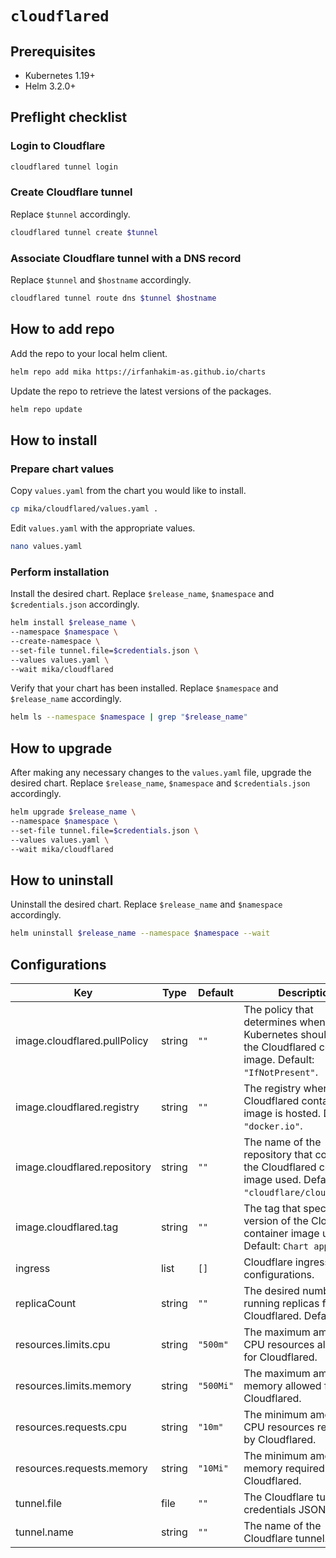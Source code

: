 # `cloudflared`

## Prerequisites

- Kubernetes 1.19+
- Helm 3.2.0+

## Preflight checklist

### Login to Cloudflare

```sh
cloudflared tunnel login
```

### Create Cloudflare tunnel

Replace `$tunnel` accordingly.

```sh
cloudflared tunnel create $tunnel
```

### Associate Cloudflare tunnel with a DNS record

Replace `$tunnel` and `$hostname` accordingly.

```sh
cloudflared tunnel route dns $tunnel $hostname
```

## How to add repo

Add the repo to your local helm client.

```sh
helm repo add mika https://irfanhakim-as.github.io/charts
```

Update the repo to retrieve the latest versions of the packages.

```sh
helm repo update
```

## How to install

### Prepare chart values

Copy `values.yaml` from the chart you would like to install.

```sh
cp mika/cloudflared/values.yaml .
```

Edit `values.yaml` with the appropriate values.

```sh
nano values.yaml
```

### Perform installation

Install the desired chart. Replace `$release_name`, `$namespace` and `$credentials.json` accordingly.

```sh
helm install $release_name \
--namespace $namespace \
--create-namespace \
--set-file tunnel.file=$credentials.json \
--values values.yaml \
--wait mika/cloudflared
```

Verify that your chart has been installed. Replace `$namespace` and `$release_name` accordingly.

```sh
helm ls --namespace $namespace | grep "$release_name"
```

## How to upgrade

After making any necessary changes to the `values.yaml` file, upgrade the desired chart. Replace `$release_name`, `$namespace` and `$credentials.json` accordingly.

```sh
helm upgrade $release_name \
--namespace $namespace \
--set-file tunnel.file=$credentials.json \
--values values.yaml \
--wait mika/cloudflared
```

## How to uninstall

Uninstall the desired chart. Replace `$release_name` and `$namespace` accordingly.

```sh
helm uninstall $release_name --namespace $namespace --wait
```

## Configurations

| Key | Type | Default | Description |
|-----|------|---------|-------------|
| image.cloudflared.pullPolicy | string | `""` | The policy that determines when Kubernetes should pull the Cloudflared container image. Default: `"IfNotPresent"`. |
| image.cloudflared.registry | string | `""` | The registry where the Cloudflared container image is hosted. Default: `"docker.io"`. |
| image.cloudflared.repository | string | `""` | The name of the repository that contains the Cloudflared container image used. Default: `"cloudflare/cloudflared"`. |
| image.cloudflared.tag | string | `""` | The tag that specifies the version of the Cloudflared container image used. Default: `Chart appVersion`. |
| ingress | list | `[]` | Cloudflare ingress configurations. |
| replicaCount | string | `""` | The desired number of running replicas for Cloudflared. Default: `"1"`. |
| resources.limits.cpu | string | `"500m"` | The maximum amount of CPU resources allowed for Cloudflared. |
| resources.limits.memory | string | `"500Mi"` | The maximum amount of memory allowed for Cloudflared. |
| resources.requests.cpu | string | `"10m"` | The minimum amount of CPU resources required by Cloudflared. |
| resources.requests.memory | string | `"10Mi"` | The minimum amount of memory required by Cloudflared. |
| tunnel.file | file | `""` | The Cloudflare tunnel's credentials JSON file. |
| tunnel.name | string | `""` | The name of the Cloudflare tunnel. |
